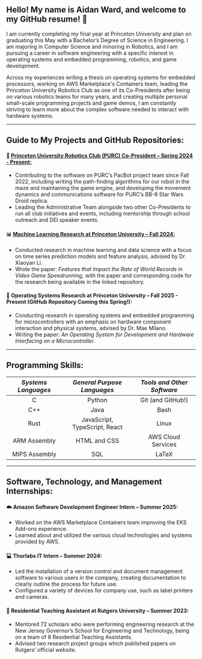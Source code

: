 ## Hello! My name is Aidan Ward, and welcome to my GitHub resume! 👋

I am currently completing my final year at Princeton University and plan on graduating this May with a Bachelor’s Degree of Science in Engineering. I am majoring in Computer Science and minoring in Robotics, and I am pursuing a career in software engineering with a specific interest in operating systems and embedded programming, robotics, and game development.

Across my experiences writing a thesis on operating systems for embedded processors, working on AWS Marketplace's Containers team, leading the Princeton University Robotics Club as one of its Co-Presidents after being on various robotics teams for many years, and creating multiple personal small-scale programming projects and game demos, I am constantly striving to learn more about the complex software needed to interact with hardware systems.

---------

## Guide to My Projects and GitHub Repositories:
#### 🤖 [Princeton University Robotics Club (PURC) Co-President – Spring 2024 - Present:](https://github.com/princeton-robotics-club)
- Contributing to the software on PURC’s PacBot project team since Fall 2022, including writing the path-finding algorithms for our robot in the maze and maintaining the game engine, and developing the movement dynamics and communications software for PURC’s BB-8 Star Wars Droid replica.
- Leading the Administrative Team alongside two other Co-Presidents to run all club initiatives and events, including mentorship through school outreach and DEI speaker events.
#### 📊 [Machine Learning Research at Princeton University – Fall 2024:](https://github.com/aidanward0804/speedrunning_prediction_research)
- Conducted research in machine learning and data science with a focus on time series prediction models and feature analysis, advised by Dr. Xiaoyan Li.
- Wrote the paper: *Features that Impact the Rate of World Records in Video Game Speedrunning*, with the paper and corresponding code for the research being available in the linked repository.
#### 💾 Operating Systems Research at Princeton University – Fall 2025 - Present (GitHub Repository Coming this Spring!):
- Conducting research in operating systems and embedded programming for microcontrollers with an emphasis on hardware component interaction and physical systems, advised by Dr. Mae Milano.
- Writing the paper: *An Operating System for Development and Hardware Interfacing on a Microcontroller*.

---------

## Programming Skills:
| _Systems Languages_ |  _General Purpose Languages_  | _Tools and Other Software_ |
|  :---------------:  | :---------------------------: |  :----------------------:  |
|          C          |             Python            |      Git (and GitHub!)     |
|         C++         |              Java             |            Bash            |
|         Rust        | JavaScript, TypeScript, React |            Linux           |
|     ARM Assembly    |          HTML and CSS         |      AWS Cloud Services    |
|     MIPS Assembly   |               SQL             |            LaTeX           |

---------

## Software, Technology, and Management Internships:
#### ☁️ Amazon Software Development Engineer Intern – Summer 2025:
- Worked on the AWS Marketplace Containers team improving the EKS Add-ons experience.
- Learned about and utilized the various cloud technologies and systems provided by AWS.
#### 💻 Thorlabs IT Intern – Summer 2024:
- Led the installation of a version control and document management software to various users in the company, creating documentation to clearly outline the process for future use.
- Configured a variety of devices for company use, such as label printers and cameras.
#### 📝 Residential Teaching Assistant at Rutgers University – Summer 2023:
- Mentored 72 scholars who were performing engineering research at the New Jersey Governor’s School for Engineering and Technology, being on a team of 8 Residential Teaching Assistants.
- Advised two research project groups which published papers on Rutgers’ official website.

